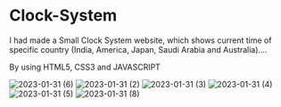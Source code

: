 # Clock-System
I had made a Small Clock System website, which shows current time of specific country (India, America, Japan, Saudi Arabia and Australia)....

By using HTML5, CSS3 and JAVASCRIPT


![2023-01-31 (6)](https://user-images.githubusercontent.com/99033920/215846217-bc07a779-f1e3-41f3-b8ce-1ccdfc842f56.png)
![2023-01-31 (2)](https://user-images.githubusercontent.com/99033920/215846267-36807e34-5b20-47ba-b8d3-7e6b3c746725.png)
![2023-01-31 (3)](https://user-images.githubusercontent.com/99033920/215846291-cb01b54f-a88c-4e77-bdac-80ab3a68f463.png)
![2023-01-31 (4)](https://user-images.githubusercontent.com/99033920/215846311-49968ee2-6781-4440-b15d-22cf4e5a48b6.png)
![2023-01-31 (5)](https://user-images.githubusercontent.com/99033920/215846334-192d5894-cb50-4fb9-acc1-88b986450bd8.png)
![2023-01-31 (8)](https://user-images.githubusercontent.com/99033920/215846361-e88fffdd-35d6-44e3-a531-8d229338d78e.png)
